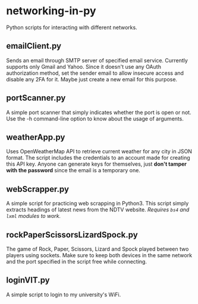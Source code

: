 # networking-in-py
Python scripts for interacting with different networks.

## emailClient.py
Sends an email through SMTP server of specified email service. Currently supports only Gmail and Yahoo. Since it doesn't use any OAuth authorization method, set the sender email to allow insecure access and disable any 2FA for it. Maybe just create a new email for this purpose.
## portScanner.py
A simple port scanner that simply indicates whether the port is open or not. Use the -h command-line option to know about the usage of arguments.
## weatherApp.py
Uses OpenWeatherMap API to retrieve current weather for any city in JSON format. The script includes the credentials to an account made for creating this API key. Anyone can generate keys for themselves, just **don't tamper with the password** since the email is a temporary one.
## webScrapper.py
A simple script for practicing web scrapping in Python3. This script simply extracts headings of latest news from the NDTV website. *Requires `bs4` and `lxml` modules to work.*
## rockPaperScissorsLizardSpock.py
The game of Rock, Paper, Scissors, Lizard and Spock played between two players using sockets. Make sure to keep both devices in the same network and the port specified in the script free while connecting.
## loginVIT.py
A simple script to login to my university's WiFi.
